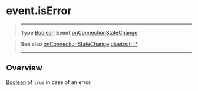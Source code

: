 # event.isError

> --------------------- ------------------------------------------------------------------------------------------
> __Type__              [Boolean](https://docs.coronalabs.com/api/type/Boolean.html)
> __Event__             [onConnectionStateChange](/plugin/bluetooth/type/Gatt/event/onConnectionStateChange/index.md)


> __See also__          [onConnectionStateChange](/plugin/bluetooth/type/Gatt/event/onConnectionStateChange/index.md)
>						[bluetooth.*](/plugin/bluetooth.md)
> --------------------- ------------------------------------------------------------------------------------------

## Overview

[Boolean](https://docs.coronalabs.com/api/type/Boolean.html) of `true` in case of an error.